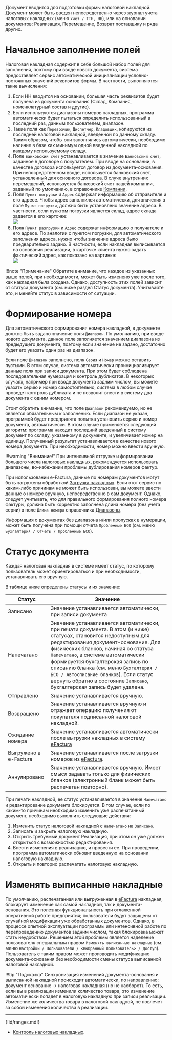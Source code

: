 Документ вводится для подготовки формы налоговой накладной. Документ может быть введен непосредственно через журнал учета налоговых накладных (меню `Учет / ТТН, НН`), или на основании документов: Реализация, Перемещение, Возврат поставщику и ряда других.

# Начальное заполнение полей

Налоговая накладная содержит в себе большой набор полей для заполнения, поэтому при вводе нового документа, система предоставляет сервис автоматической инициализации условно-постоянных значений реквизитов формы. В частности, выполняются такие вычисления:

1. Если НН вводится на основании, большая часть реквизитов будет получена из документа основания (Склад, Компания, номенклатурный состав и другие).
2. Если используются диапазоны номеров накладных, программа автоматически будет пытаться определить использованный в последний раз, данным пользователем, диапазон.
3. Такие поля как `Перевозчик`, `Диспетчер`, `Кладовщик`, копируются из последней налоговой накладной, введенной по данному складу. Таким образом, чтобы они заполнялись автоматически, необходимо наличие в базе как минимум одной введенной накладной по каждому используемому складу.
4. Поле `Банковский счет` устанавливается в значение `Банковский счет`, заданное в договоре с покупателем. При вводе на основании, в качестве договора используется договор из документа-основания. При непосредственном вводе, используется банковский счет, установленный для основного договора. В случе внутренних перемещений, используется банковский счет нашей компании, заданный по умолчанию, в справочнике [Компании](/c/Companies).
5. Поля `Пункт погрузки` и `Адрес` содержат информацию об отправителе и его адресе. Чтобы адрес заполнился автоматически, для значения в поле `Пункт погрузки`, должно быть установлено значение адреса. В частности, если пунктом погрузки является склад, адрес склада задается в его карточке:<br/> ![](../img/2018_05_18_16_56_381.png)
6. Поля `Пункт разгрузки` и `Адрес` содержат информацию о получателе и его адресе. По аналогии с пунктом погрузки, для автоматического заполнения адреса, нужно чтобы значение адреса было предварительно задано. В частности, если накладная выписывается на основании реализации, в карточке клиента нужно задать фактический адрес, как показано на картинке:<br/> ![](../img/20220510124009.png)

!!!note "Примечание"
    Обратите внимание, что каждое из указанных выше полей, при необходимости, может быть изменено уже после того, как накладная была создана. Однако, доступность этих полей зависит от статуса документа (см. ниже раздел Статус документа). Учитывайте это, и меняйте статус в зависимости от ситуации.

# Формирование номера

Для автоматического формирования номера накладной, в документе должно быть задано значение поля `Диапазон`. По умолчанию, при вводе нового документа, данное поле заполняется значением диапазона из предыдущего документа, поэтому если значение не задано, достаточно будет его указать один раз на диапазон.

Если поле `Диапазон` заполнено, поля `Серия` и `Номер` можно оставить пустыми. В этом случае, система автоматически проинициализирует данные поля при записи документа. При этом будет соблюдена последовательная нумерация и контроль дубликатов. В некоторых случаях, например при вводе документа задним числом, вы можете указать серию и номер самостоятельно, система в любом случае проведет контроль дубликата и не позволит внести в систему два документа с одним номером.

Стоит обратить внимание, что поле `Диапазон` рекомендуемо, но не является обязательным к заполнению. Если диапазон не указан, программой будет предпринята попытка установить серию и номер документа, автоматически. В этом случае применяется следующий алгоритм: программа находит последний введенный в систему документ по складу, указанному в документе, и увеличивает номер на единицу. Полученный результат устанавливается в качестве нового номера документа. При необходимости, номер можно ввести вручную.

!!!warning "Внимание!"
    При интенсивной отгрузке и формировании большого числа налоговых накладных, рекомендуется использовать диапазоны, во-избежании проблемы дублирования номеров фактур.

При использовании e-Factura, данные по номерам документов могут быть загружены обработкой [Загрузка накладных](/r/LoadInvoices). Если этот сервис по каким-либо причинам не может быть использован, вы можете ввести данные о номере вручную, непосредственно в сам документ. Однако, следует учитывать, что для правильного формирования полного номера фактуры, должна быть корректно заполнена длина номера (без учета серии) в поле `Длина номера` справочника [Диапазоны](/c/Ranges).

Информация о документах без диапазона и/или пропусках в нумерации, может быть получена при помощи отчета `Проблемные БСО` (см. меню `Бухгалтерия / Отчеты / Проблемные БСО`).

# Статус документа

Каждая налоговая накладная в системе имеет статус, по которому пользователь может ориентироваться и при необходимости, устанавливать его вручную.

В таблице ниже определены статусы и их значение:

| Статус                | Значение                                                                                                                                                                                                                                                                                                                                                                                                                                    |
| --------------------- | ------------------------------------------------------------------------------------------------------------------------------------------------------------------------------------------------------------------------------------------------------------------------------------------------------------------------------------------------------------------------------------------------------------------------------------------- |
| Записано              | Значение устанавливается автоматически, при записи документа                                                                                                                                                                                                                                                                                                                                                                                |
| Напечатано            | Значение устанавливается автоматически, при печати документа. В этом (и ниже) статусах, становится недоступным для редактирования документ-основание. Для физических бланков, начиная со статуса `Напечатано`, в системе автоматически формируется бухгалтерская запись по списанию бланка (см. меню `Бухгалтерия / БСО / Автосписание бланков`). Если статус вернуть обратно в состояние `Записано`, бухгалтерская запись будет удалена. |
| Отправлено            | Значение устанавливается вручную.                                                                                                                                                                                                                                                                                                                                                                                                           |
| Возвращено            | Значение устанавливается вручную и отражает операцию получения от покупателя подписанной налоговой накладной. |
| Ожидание номера       | Значение устанавливается автоматически после выгрузки накладных в систему [eFactura](/p/UnloadInvoices)                                                                                                                                                                                                                                                                                                                                     |
| Выгружено в e-Factura | Значение устанавливается после загрузки номеров из [eFactura](/p/LoadInvoices).                                                                                                                                                                                                                                                                                                                                                             |
| Аннулировано          | Значение устанавливается вручную. Имеет смысл задавать только для физических бланков (электронный бланк может быть распечатан повторно).                                                                                                                                                                                                                                                                                                    |

При печати накладной, ее статус устанавливается в значение `Напечатано` и редактирование документа блокируется. В том случае, если по каким-то причинам необходимо изменить уже распечатанный документ, необходимо выполнить следующие действия:

1. Изменить статус налоговой накладной с `Напечатано` на `Записано`.
2. Записать и закрыть налоговую накладную.
3. Открыть требуемый документ Реализация, при этом он уже должен открыться с возможностью редактирования.
4. Внести изменения в реализацию, и провести ее. При проведении, программа автоматически обновит введенную на основании налоговую накладную.
5. Открыть и повторно распечатать налоговую накладную.

# Изменять выписанные накладные

По умолчанию, распечатанная или выгруженная в [eFactura](/p/LoadInvoices) накладная, блокирует изменение как самой накладной, так и документа-основания. Это полезная функциональность при отлаженной оперативной работе предприятия; пользователи будут защищены от случайной модификации уже обработанных документов. Однако, в процессе опытной эксплуатации программы или интенсивной работе по перепроведению документов задним числом, такая блокировка может стать неудобством. Решением этой проблемы является наделение пользователя специальным правом `Изменять выписанные накладные` (см. меню `Настройки / Пользователи / <Выбранный пользователь> / Доступ`). Пользователь с таким правом может производить модификацию документа-основания без необходимости смены статуса выписанной налоговой накладной.

!!!tip "Подсказка"
    Синхронизация изменений документа-основания и выписанной накладной происходит автоматически, по направлению: документ основание -> налоговая накладная (но не наоборот). То есть, если вы в реализации изменили количество товара, это изменение автоматически попадет в налоговую накладную при записи реализации. Изменение же количества товара в налоговой накладной, не повлечет за собой изменения количества в реализации.

---

{!id/ranges.md!}
- [Контроль налоговых накладных](/cf/Settings#TaxInvoiceControl).